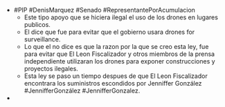 - #PIP #DenisMarquez #Senado #RepresentantePorAcumulacion
	- Este tipo apoyo que se hiciera ilegal el uso de los drones en lugares publicos.
	- El dice que fue para evitar que el gobierno usara drones for surveillance.
	- Lo que el no dice es que la razon por la que se creo esta ley, fue para evitar que El Leon Fiscalizador y otros miembros de la prensa independiente utilizaran los drones para exponer construcciones y proyectos ilegales.
	- Esta ley se paso un tiempo despues de que El Leon Fiscalizador encontrara los suministros escondidos por Jenniffer González #JennifferGonzález #JennifferGonzalez.
-